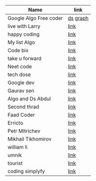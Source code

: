 Name | link |
------ | ------ |
Google Algo Free coder|[ds](https://www.youtube.com/watch?v=RBSGKlAvoiM&list=PL5Kqb3gUj-4a4gwarSsjaC4h1hLn_6BTZ&index=71&t=1889s&ab_channel=freeCodeCamp.org)  [graph](https://www.youtube.com/watch?v=09_LlHjoEiY&list=PL5Kqb3gUj-4a4gwarSsjaC4h1hLn_6BTZ&index=70&t=15788s&ab_channel=freeCodeCamp.org)
live with Larry |[link](https://www.youtube.com/c/Algorithmist/playlists)
happy coding|[link](https://www.youtube.com/channel/UCnIYOzDChH7V8s5BqvjGSEQ/playlists)
My list Algo|[link](https://www.youtube.com/playlist?list=PL5Kqb3gUj-4Y4bQ9eh9-vVgrgm5le5Xow)
Code bix|[link](https://www.youtube.com/channel/UCZJRtZh8O6FKWH49YLapAbQ)
take u forward|[link](https://www.youtube.com/c/takeUforward/playlists)
Neet code|[link](https://www.youtube.com/c/NeetCode/playlists)
tech dose|[link](https://www.youtube.com/c/TECHDOSE4u/playlists)
Google dev|[link](https://www.youtube.com/channel/UCoINm6OonT9maYxOCDiXxkg/featured)
Gaurav sen|[link](https://www.youtube.com/c/GauravSensei)
Algo and Ds Abdul|[link](https://www.youtube.com/channel/UCZCFT11CWBi3MHNlGf019nw/playlists)
Second thrad|[link](https://www.youtube.com/c/SecondThread)
Faad Coder|[link](https://www.youtube.com/c/faadcoder/playlists)
Erricto|[link](https://www.youtube.com/c/Errichto)
Petr Mitrichev|[link](https://www.youtube.com/user/petrmitrichev/videos)
Mikhail Tikhomirov|[link](https://www.youtube.com/user/Endagorion/videos)
william li|[link](https://www.youtube.com/c/WilliamLin168)
umnik|[link](https://www.youtube.com/channel/UC3-pkjZ8-D4aW8QfaExuMjw/videos)
tourist|[link](https://www.youtube.com/channel/UCkySD00cmDWYHXA31hqRYRw)
coding simplyfy|[link](https://www.youtube.com/watch?v=tHxhCbngkgk&list=PLt4nG7RVVk1jcoLFb1gn0EylZ381IgrNq&index=2&ab_channel=CodingSimplified)


